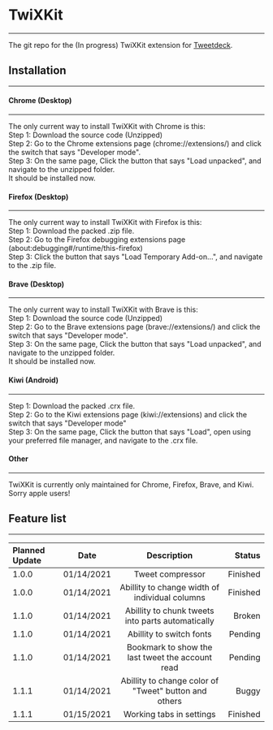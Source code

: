# TwiXKit
---
The git repo for the (In progress) TwiXKit extension for [Tweetdeck](https://tweetdeck.twitter.com/).

## Installation
---

#### Chrome (Desktop)
---

The only current way to install TwiXKit with Chrome is this:<br/>
Step 1: Download the source code (Unzipped)<br/>
Step 2: Go to the Chrome extensions page (chrome://extensions/) and click the switch that says "Developer mode".<br/>
Step 3: On the same page, Click the button that says "Load unpacked", and navigate to the unzipped folder.<br/>
It should be installed now.


#### Firefox (Desktop)
---
The only current way to install TwiXKit with Firefox is this:<br/>
Step 1: Download the packed .zip file.<br/>
Step 2: Go to the Firefox debugging extensions page (about:debugging#/runtime/this-firefox)<br/>
Step 3: Click the button that says "Load Temporary Add-on...", and navigate to the .zip file.

#### Brave (Desktop)
---
The only current way to install TwiXKit with Brave is this:<br/>
Step 1: Download the source code (Unzipped)<br/>
Step 2: Go to the  Brave extensions page (brave://extensions/) and click the switch that says "Developer mode".<br/>
Step 3: On the same page, Click the button that says "Load unpacked", and navigate to the unzipped folder.<br/>
It should be installed now.

#### Kiwi (Android)
---
Step 1: Download the packed .crx file.<br/>
Step 2: Go to the  Kiwi extensions page (kiwi://extensions) and click the switch that says "Developer mode"<br/>
Step 3: On the same page, Click the button that says "Load", open using your preferred file manager, and navigate to the .crx file.

#### Other
---
TwiXKit is currently only maintained for Chrome, Firefox, Brave, and Kiwi.
Sorry apple users!

## Feature list
---
| Planned Update | Date       | Description                                           | Status   |
| :------------- | :--------: | :---------------------------------------------------: | -------: |
| 1.0.0          | 01/14/2021 | Tweet compressor                                      | Finished |
| 1.0.0          | 01/14/2021 | Abillity to change width of individual columns        | Finished |
| 1.1.0          | 01/14/2021 | Abillity to chunk tweets into parts automatically     | Broken   |
| 1.1.0          | 01/14/2021 | Abillity to switch fonts                              | Pending  |
| 1.1.0          | 01/14/2021 | Bookmark to show the last tweet the account read      | Pending  |
| 1.1.1          | 01/14/2021 | Abillity to change color of "Tweet" button and others | Buggy    |
| 1.1.1          | 01/15/2021 | Working tabs in settings                              | Finished |

